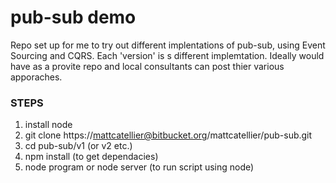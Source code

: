 # pub-sub demo #

Repo set up for me to try out different implentations of pub-sub, using Event Sourcing and CQRS.  Each 'version' is s different implemtation.  Ideally would have as a provite repo and local consultants can post thier various apporaches.

### STEPS ###
1. install node 
2. git clone https://mattcatellier@bitbucket.org/mattcatellier/pub-sub.git
3. cd pub-sub/v1 (or v2 etc.)
4. npm install (to get dependacies)
4. node program or node server (to run script using node)

